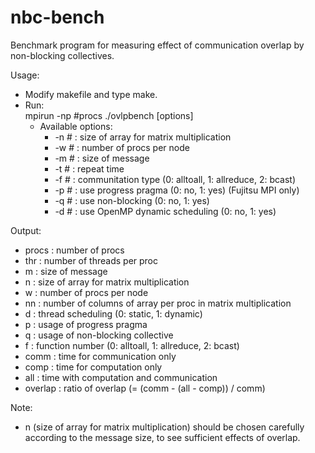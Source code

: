 # nbc-bench
Benchmark program for measuring effect of communication overlap by non-blocking collectives.

Usage:
 - Modify makefile and type make.
 - Run:  
    mpirun -np #procs ./ovlpbench [options]  
    - Available options:
		-   -n # : size of array for matrix multiplication
		-   -w # : number of procs per node
		-   -m # : size of message
		-   -t # : repeat time
		-   -f # : communitation type (0: alltoall, 1: allreduce, 2: bcast)
		-   -p # : use progress pragma (0: no, 1: yes) (Fujitsu MPI only)
		-   -q # : use non-blocking (0: no, 1: yes)
		-   -d # : use OpenMP dynamic scheduling (0: no, 1: yes)

Output: 
 - procs : number of procs
 - thr : number of threads per proc
 - m : size of message
 - n : size of array for matrix multiplication
 - w : number of procs per node
 - nn : number of columns of array per proc in matrix multiplication
 - d : thread scheduling (0: static, 1: dynamic)
 - p : usage of progress pragma
 - q : usage of non-blocking collective
 - f : function number (0: alltoall, 1: allreduce, 2: bcast)
 - comm : time for communication only
 - comp : time for computation only
 - all : time with computation and communication
 - overlap : ratio of overlap (= (comm - (all - comp)) / comm)

Note:  
 - n (size of array for matrix multiplication) should be chosen carefully according to the message size, to see sufficient effects of overlap.
